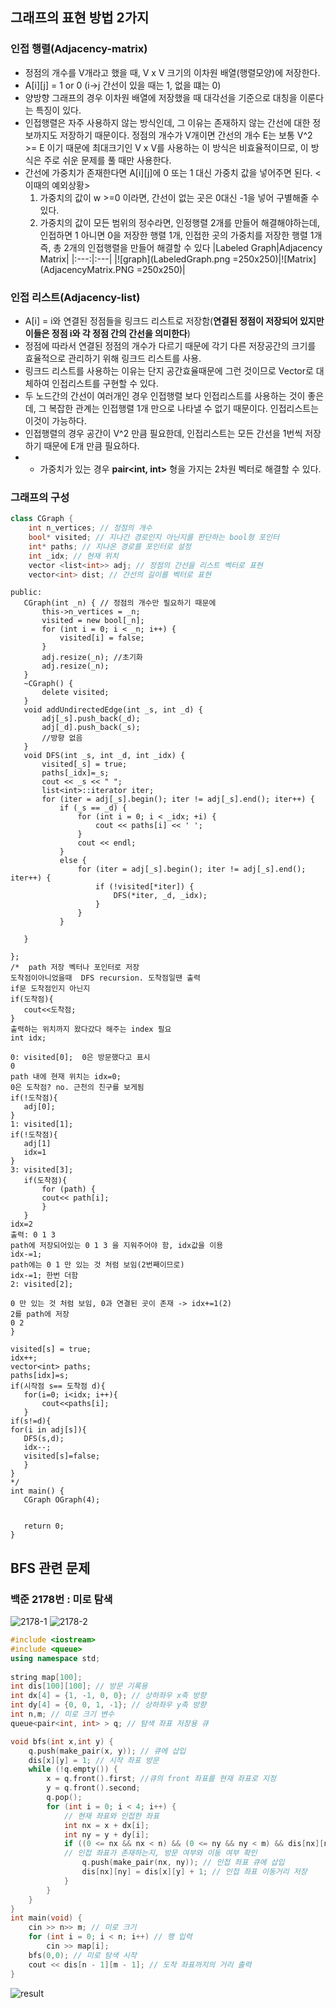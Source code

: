 ## 그래프의 표현 방법 2가지
### 인접 행렬(Adjacency-matrix)
- 정점의 개수를 V개라고 했을 때, V x V 크기의 이차원 배열(행렬모양)에 저장한다.
- A[i][j] = 1 or 0  (i->j 간선이 있을 때는 1, 없을 떄는 0)
- 양방향 그래프의 경우 이차원 배열에 저장했을 때 대각선을 기준으로 대칭을 이룬다는 특징이 있다.
- 인접행렬은 자주 사용하지 않는 방식인데, 그 이유는 존재하지 않는 간선에 대한 정보까지도 저장하기 때문이다.
   정점의 개수가 V개이면 간선의 개수 E는 보통 V^2 >= E 이기 때문에 최대크기인 V x V를 사용하는 이 방식은 비효율적이므로, 이 방식은 주로 쉬운 문제를 풀 때만 사용한다.
- 간선에 가중치가 존재한다면 A[i][j]에 0 또는 1 대신 가중치 값을 넣어주면 된다.
   <이때의 예외상황>
   1) 가중치의 값이 w >=0 이라면, 간선이 없는 곳은 0대신 -1을 넣어 구별해줄 수 있다.
   2) 가중치의 값이 모든 범위의 정수라면, 인정행렬 2개를 만들어 해결해야하는데,
       인접하면 1 아니면 0을 저장한 행렬 1개, 인접한 곳의 가중치를 저장한 행렬 1개 즉, 총 2개의 인접행렬을 만들어 해결할 수 있다
|Labeled Graph|Adjacency Matrix|
|:---:|:---|
|![graph](LabeledGraph.png =250x250)|![Matrix](AdjacencyMatrix.PNG =250x250)|
### 인접 리스트(Adjacency-list)
- A[i] = i와 연결된 정점들을 링크드 리스트로 저장함(__연결된 정점이 저장되어 있지만 이들은 정점 i와 각 정점 간의 간선을 의미한다__)
- 정점에 따라서 연결된 정점의 개수가 다르기 때문에 각기 다른 저장공간의 크기를 효율적으로 관리하기 위해 링크드 리스트를 사용.
- 링크드 리스트를 사용하는 이유는 단지 공간효율때문에 그런 것이므로 Vector로 대체하여 인접리스트를 구현할 수 있다.
- 두 노드간의 간선이 여러개인 경우 인접행렬 보다 인접리스트를 사용하는 것이 좋은데, 그 복잡한 관계는 인접행렬 1개 만으로 나타낼 수 없기 때문이다. 인접리스트는 이것이 가능하다.
- 인접행렬의 경우 공간이 V^2 만큼 필요한데, 인접리스트는 모든 간선을 1번씩 저장하기 때문에 E개 만큼 필요하다.
- - 가중치가 있는 경우 __pair<int, int>__ 형을 가지는 2차원 벡터로 해결할 수 있다.
### 그래프의 구성
```C++
class CGraph {
	int n_vertices; // 정점의 개수
	bool* visited; // 지나간 경로인지 아닌지를 판단하는 bool형 포인터
	int* paths; // 지나온 경로를 포인터로 설정
	int _idx; // 현재 위치
	vector <list<int>> adj; // 정점의 간선을 리스트 벡터로 표현
	vector<int> dist; // 간선의 길이를 벡터로 표현
 ```
 ```
public:
	CGraph(int _n) { // 정점의 개수만 필요하기 때문에 
		this->n_vertices = _n; 
		visited = new bool[_n];
		for (int i = 0; i < _n; i++) {
			visited[i] = false;
		}
		adj.resize(_n); //초기화
		adj.resize(_n);
	}
	~CGraph() {
		delete visited;
	}
	void addUndirectedEdge(int _s, int _d) {
		adj[_s].push_back(_d);
		adj[_d].push_back(_s);
		//방향 없음
	}
	void DFS(int _s, int _d, int _idx) {
		visited[_s] = true;
		paths[_idx]=_s;
		cout << _s << " ";
		list<int>::iterator iter;
		for (iter = adj[_s].begin(); iter != adj[_s].end(); iter++) {
			if (_s == _d) {
				for (int i = 0; i < _idx; +i) {
					cout << paths[i] << ' ';
				}
				cout << endl;
			}
			else {
				for (iter = adj[_s].begin(); iter != adj[_s].end(); iter++) {
					if (!visited[*iter]) {
						DFS(*iter, _d, _idx);
					}
				}
			}
			
	}

};
/*  path 저장 벡터나 포인터로 저장
 도착점이아니었을때  DFS recursion. 도착점일땐 출력
 if문 도착점인지 아닌지
 if(도착점){
	cout<<도착점;
 }
 출력하는 위치까지 왔다갔다 해주는 index 필요
 int idx;

 0: visited[0];  0은 방문했다고 표시
 0
 path 내에 현재 위치는 idx=0;
 0은 도착점? no. 근천의 친구를 보게됨
 if(!도착점){
	adj[0];
 }
 1: visited[1];
 if(!도착점){
	adj[1]
	idx=1
 }
 3: visited[3];
	if(도착점){
		for (path) {
		cout<< path[i];
		}
	}
 idx=2
 출력: 0 1 3
 path에 저장되어있는 0 1 3 을 지워주어야 함, idx값을 이용
 idx-=1;
 path에는 0 1 만 있는 것 처럼 보임(2번째이므로)
 idx-=1; 한번 더함
 2: visited[2];

 0 만 있는 것 처럼 보임, 0과 연결된 곳이 존재 -> idx+=1(2)
 2를 path에 저장
 0 2
 }

 visited[s] = true;
 idx++;
 vector<int> paths;
 paths[idx]=s;
 if(시작점 s== 도착점 d){
	for(i=0; i<idx; i++){
		cout<<paths[i];
	}
if(s!=d){
for(i in adj[s]){
	DFS(s,d);
	idx--;
	visited[s]=false;
	}
}
*/
int main() {
	CGraph OGraph(4);


	return 0;
}
```
## BFS 관련 문제
### 백준 2178번 : 미로 탐색

![2178-1](https://github.com/kb081544/Data-Structure-2022/blob/main/HW09/2178-1.PNG)
![2178-2](https://github.com/kb081544/Data-Structure-2022/blob/main/HW09/2178-2.PNG)
```C++
#include <iostream>
#include <queue>
using namespace std;
 
string map[100]; 
int dis[100][100]; // 방문 기록용
int dx[4] = {1, -1, 0, 0}; // 상하좌우 x축 방향
int dy[4] = {0, 0, 1, -1}; // 상하좌우 y축 방향
int n,m; // 미로 크기 변수
queue<pair<int, int> > q; // 탐색 좌표 저장용 큐

void bfs(int x,int y) {
    q.push(make_pair(x, y)); // 큐에 삽입
	dis[x][y] = 1; // 시작 좌표 방문
	while (!q.empty()) {
		x = q.front().first; //큐의 front 좌표를 현재 좌표로 지정
		y = q.front().second;
		q.pop();
		for (int i = 0; i < 4; i++) {
			// 현재 좌표와 인접한 좌표
			int nx = x + dx[i];
			int ny = y + dy[i];
			if ((0 <= nx && nx < n) && (0 <= ny && ny < m) && dis[nx][ny] == 0 && map[nx][ny] == '1') { 
			// 인접 좌표가 존재하는지, 방문 여부와 이동 여부 확인
				q.push(make_pair(nx, ny)); // 인접 좌표 큐에 삽입
				dis[nx][ny] = dis[x][y] + 1; // 인접 좌표 이동거리 저장
			}
		}
	}
}
int main(void) {
    cin >> n>> m; // 미로 크기
    for (int i = 0; i < n; i++) // 행 입력
		cin >> map[i];
    bfs(0,0); // 미로 탐색 시작
	cout << dis[n - 1][m - 1]; // 도착 좌표까지의 거리 출력
}
```
![result](https://github.com/kb081544/Data-Structure-2022/blob/main/HW09/2178-1.PNG)
